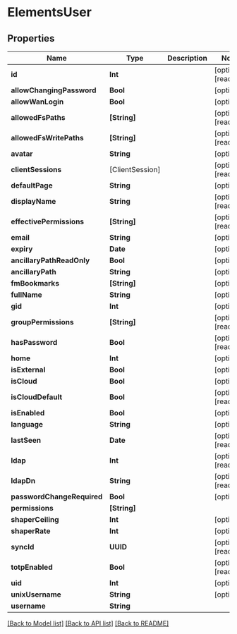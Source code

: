 # ElementsUser

## Properties

Name | Type | Description | Notes
------------ | ------------- | ------------- | -------------
**id** | **Int** |  | [optional] [readonly] 
**allowChangingPassword** | **Bool** |  | [optional] 
**allowWanLogin** | **Bool** |  | [optional] 
**allowedFsPaths** | **[String]** |  | [optional] [readonly] 
**allowedFsWritePaths** | **[String]** |  | [optional] [readonly] 
**avatar** | **String** |  | [optional] 
**clientSessions** | [ClientSession] |  | [optional] [readonly] 
**defaultPage** | **String** |  | [optional] 
**displayName** | **String** |  | [optional] [readonly] 
**effectivePermissions** | **[String]** |  | [optional] [readonly] 
**email** | **String** |  | [optional] 
**expiry** | **Date** |  | [optional] 
**ancillaryPathReadOnly** | **Bool** |  | [optional] 
**ancillaryPath** | **String** |  | [optional] 
**fmBookmarks** | **[String]** |  | [optional] 
**fullName** | **String** |  | [optional] 
**gid** | **Int** |  | [optional] 
**groupPermissions** | **[String]** |  | [optional] [readonly] 
**hasPassword** | **Bool** |  | [optional] [readonly] 
**home** | **Int** |  | [optional] 
**isExternal** | **Bool** |  | [optional] 
**isCloud** | **Bool** |  | [optional] 
**isCloudDefault** | **Bool** |  | [optional] [readonly] 
**isEnabled** | **Bool** |  | [optional] 
**language** | **String** |  | [optional] 
**lastSeen** | **Date** |  | [optional] [readonly] 
**ldap** | **Int** |  | [optional] [readonly] 
**ldapDn** | **String** |  | [optional] [readonly] 
**passwordChangeRequired** | **Bool** |  | [optional] 
**permissions** | **[String]** |  | 
**shaperCeiling** | **Int** |  | [optional] 
**shaperRate** | **Int** |  | [optional] 
**syncId** | **UUID** |  | [optional] [readonly] 
**totpEnabled** | **Bool** |  | [optional] [readonly] 
**uid** | **Int** |  | [optional] 
**unixUsername** | **String** |  | [optional] 
**username** | **String** |  | 

[[Back to Model list]](../README.md#documentation-for-models) [[Back to API list]](../README.md#documentation-for-api-endpoints) [[Back to README]](../README.md)


